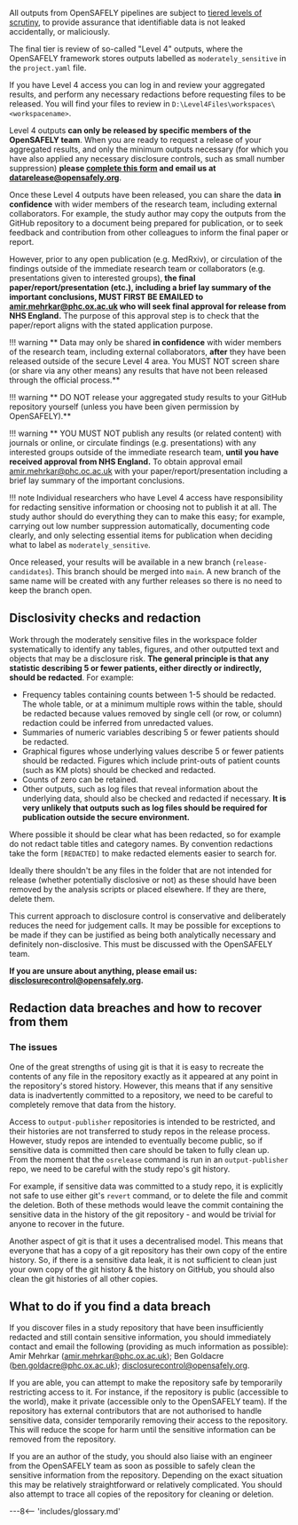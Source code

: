 All outputs from OpenSAFELY pipelines are subject to [tiered levels of scrutiny](security-levels.md), to provide assurance that identifiable data is not leaked accidentally, or maliciously.

The final tier is review of so-called "Level 4" outputs, where the OpenSAFELY framework stores outputs labelled as `moderately_sensitive` in the `project.yaml` file.

If you have Level 4 access you can log in and review your aggregated results, and perform any necessary redactions before requesting files to be released. 
You will find your files to review in `D:\Level4Files\workspaces\<workspacename>`.

Level 4 outputs **can only be released by specific members of the OpenSAFELY team**. When you are ready to request a release of your aggregated results, and only the minimum outputs necessary (for which you have also applied any necessary disclosure controls, such as small number suppression) **please [complete this form](documents/OpenSAFELY_Output_Review_Form.docx) and email us at <datarelease@opensafely.org>**.

Once these Level 4 outputs have been released, you can share the data **in confidence** with wider members of the research team, including external collaborators. For example, the study author may copy the outputs from the GitHub repository to a document being prepared for publication, or to seek feedback and contribution from other colleagues to inform the final paper or report. 

However, prior to any open publication (e.g. MedRxiv), or circulation of the findings outside of the immediate research team or collaborators (e.g. presentations given to interested groups), **the final paper/report/presentation (etc.), including a brief lay summary of the important conclusions, MUST FIRST BE EMAILED to amir.mehrkar@phc.ox.ac.uk who will seek final approval for release from NHS England.** The purpose of this approval step is to check that the paper/report aligns with the stated application purpose.


!!! warning
    ** Data may only be shared **in confidence** with wider members of the research team, including external collaborators, **after** they have been released outside of the secure Level 4 area. You MUST NOT screen share (or share via any other means) any results that have not been released through the official process.**

!!! warning
    ** DO NOT release your aggregated study results to your GitHub repository yourself (unless you have been given permission by OpenSAFELY).**
    
!!! warning
    ** YOU MUST NOT publish any results (or related content) with journals or online, or circulate findings (e.g. presentations) with any interested groups outside of the immediate research team, **until you have received approval from NHS England.** To obtain approval email <amir.mehrkar@phc.oc.ac.uk> with your paper/report/presentation including a brief lay summary of the important conclusions.

!!! note
    Individual researchers who have Level 4 access have responsibility for redacting sensitive information or choosing not to publish it at all. The study author should do everything they can to make this easy; for example, carrying out low number suppression automatically, documenting code clearly, and only selecting essential items for publication when deciding what to label as `moderately_sensitive`.
    
Once released, your results will be available in a new branch (`release-candidates`). This branch should be merged into `main`. A new branch of the same name will be created with any further releases so there is no need to keep the branch open.

## Disclosivity checks and redaction

Work through the moderately sensitive files in the workspace folder systematically to identify any tables, figures, and other outputted text and objects that may be a disclosure risk. 
**The general principle is that any statistic describing 5 or fewer patients, either directly or indirectly, should be redacted**.
For example: 

  * Frequency tables containing counts between 1-5 should be redacted. The whole table, or at a minimum multiple rows within the table, should be redacted because values removed by single cell (or row, or column) redaction could be inferred from unredacted values. 
  * Summaries of numeric variables describing 5 or fewer patients should be redacted. 
  * Graphical figures whose underlying values describe 5 or fewer patients should be redacted. Figures which include print-outs of patient counts (such as KM plots) should be checked and redacted. 
  * Counts of zero can be retained. 
  * Other outputs, such as log files that reveal information about the underlying data, should also be checked and redacted if necessary. **It is very unlikely that outputs such as log files should be required for publication outside the secure environment.**

Where possible it should be clear what has been redacted, so for example do not redact table titles and category names. 
By convention redactions take the form `[REDACTED]` to make redacted elements easier to search for.
	
Ideally there shouldn't be any files in the folder that are not intended for release (whether potentially disclosive or not) as these should have been removed by the analysis scripts or placed elsewhere. 
If they are there, delete them.

This current approach to disclosure control is conservative and deliberately reduces the need for judgement calls. 
It may be possible for exceptions to be made if they can be justified as being both analytically necessary and definitely non-disclosive. This must be discussed with the OpenSAFELY team.

**If you are unsure about anything, please email us: <disclosurecontrol@opensafely.org>.**

## Redaction data breaches and how to recover from them

### The issues

One of the great strengths of using git is that it is easy to recreate the contents of any file in the repository exactly as it appeared at any point in the repository's stored history. However, this means that if any sensitive data is inadvertently committed to a repository, we need to be careful to completely remove that data from the history.

Access to `output-publisher` repositories is intended to be restricted, and their histories are not transferred to study repos in the release process. However, study repos are intended to eventually become public, so if sensitive data is committed then care should be taken to fully clean up. From the moment that the `osrelease` command is run in an `output-publisher` repo, we need to be careful with the study repo's git history.

For example, if sensitive data was committed to a study repo, it is explicitly not safe to use either git's `revert` command, or to delete the file and commit the deletion. Both of these methods would leave the commit containing the sensitive data in the history of the git repository - and would be trivial for anyone to recover in the future.

Another aspect of git is that it uses a decentralised model. This means that everyone that has a copy of a git repository has their own copy of the entire history. So, if there is a sensitive data leak, it is not sufficient to clean just your own copy of the git history & the history on GitHub, you should also clean the git histories of all other copies.

## What to do if you find a data breach

If you discover files in a study repository that have been insufficiently redacted and still contain sensitive information, you should immediately contact and email the following (providing as much information as possible): Amir Mehrkar (<amir.mehrkar@phc.ox.ac.uk>); Ben Goldacre (<ben.goldacre@phc.ox.ac.uk>); <disclosurecontrol@opensafely.org>.

If you are able, you can attempt to make the repository safe by temporarily restricting access to it. For instance, if the repository is public (accessible to the world), make it private (accessible only to the OpenSAFELY team). If the repository has external contributors that are not authorised to handle sensitive data, consider temporarily removing their access to the repository. This will reduce the scope for harm until the sensitive information can be removed from the repository.

If you are an author of the study, you should also liaise with an engineer from the OpenSAFELY team as soon as possible to safely clean the sensitive information from the repository. Depending on the exact situation this may be relatively straightforward or relatively complicated. You should also attempt to trace all copies of the repository for cleaning or deletion.

---8<-- 'includes/glossary.md'
